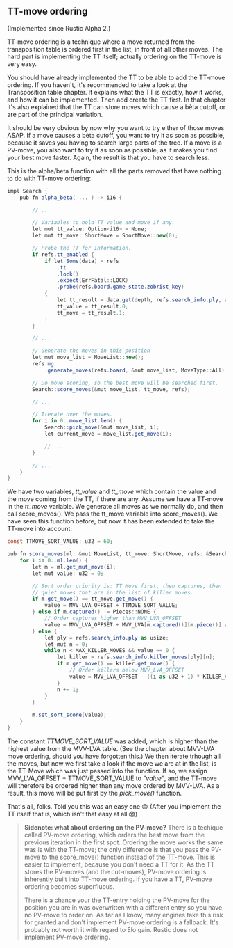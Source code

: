 ## TT-move ordering

(Implemented since Rustic Alpha 2.)

TT-move ordering is a technique where a move returned from the
transposition table is ordered first in the list, in front of all other
moves. The hard part is implementing the TT itself; actually ordering on
the TT-move is very easy.

You should have already implemented the TT to be able to add the TT-move
ordering. If you haven't, it's recommended to take a look at the
Transposition table chapter. It explains what the TT is exactly, how it
works, and how it can be implemented. Then add create the TT first. In that
chapter it's also explained that the TT can store moves which  cause a bèta
cutoff, or are part of the principal variation.

It should be very obvious by now why you want to try either of those moves
ASAP. If a move causes a bèta cutoff, you want to try it as soon as
possible, because it saves you having to search large parts of the tree. If
a move is a PV-move, you also want to try it as soon as possible, as it
makes you find your best move faster. Again, the result is that you have to
search less.

This is the alpha/beta function with all the parts removed that have
nothing to do with TT-move ordering:

```csharp
impl Search {
    pub fn alpha_beta( ... ) -> i16 {

        // ...

        // Variables to hold TT value and move if any.
        let mut tt_value: Option<i16> = None;
        let mut tt_move: ShortMove = ShortMove::new(0);

        // Probe the TT for information.
        if refs.tt_enabled {
            if let Some(data) = refs
                .tt
                .lock()
                .expect(ErrFatal::LOCK)
                .probe(refs.board.game_state.zobrist_key)
            {
                let tt_result = data.get(depth, refs.search_info.ply, alpha, beta);
                tt_value = tt_result.0;
                tt_move = tt_result.1;
            }
        }

        // ...

        // Generate the moves in this position
        let mut move_list = MoveList::new();
        refs.mg
            .generate_moves(refs.board, &mut move_list, MoveType::All);

        // Do move scoring, so the best move will be searched first.
        Search::score_moves(&mut move_list, tt_move, refs);

        // ...

        // Iterate over the moves.
        for i in 0..move_list.len() {
            Search::pick_move(&mut move_list, i);
            let current_move = move_list.get_move(i);

            // ...
        }

        // ...
    }
}
```

 We have two variables, _tt\_value_ and _tt\_move_ which contain the value
and the move coming from the TT, if there are any. Assume we have a TT-move
in the _tt\_move_ variable. We generate all moves as we normally do, and
then call score_moves(). We pass the tt_move variable into score_moves().
We have seen this function before, but now it has been extended to take the
TT-move into account:

```csharp
const TTMOVE_SORT_VALUE: u32 = 60;

pub fn score_moves(ml: &mut MoveList, tt_move: ShortMove, refs: &SearchRefs) {
    for i in 0..ml.len() {
        let m = ml.get_mut_move(i);
        let mut value: u32 = 0;

        // Sort order priority is: TT Move first, then captures, then
        // quiet moves that are in the list of killer moves.
        if m.get_move() == tt_move.get_move() {
            value = MVV_LVA_OFFSET + TTMOVE_SORT_VALUE;
        } else if m.captured() != Pieces::NONE {
            // Order captures higher than MVV_LVA_OFFSET
            value = MVV_LVA_OFFSET + MVV_LVA[m.captured()][m.piece()] as u32;
        } else {
            let ply = refs.search_info.ply as usize;
            let mut n = 0;
            while n < MAX_KILLER_MOVES && value == 0 {
                let killer = refs.search_info.killer_moves[ply][n];
                if m.get_move() == killer.get_move() {
                    // Order killers below MVV_LVA_OFFSET
                    value = MVV_LVA_OFFSET - ((i as u32 + 1) * KILLER_VALUE);
                }
                n += 1;
            }
        }

        m.set_sort_score(value);
    }
}
```

The constant _TTMOVE\_SORT\_VALUE_ was added, which is higher than the
highest value from the MVV-LVA table. (See the chapter about MVV-LVA move
ordering, should you have forgotten this.) We then iterate trhough all the
moves, but now we first take a look if the move we are at in the list, is
the TT-Move which was just passed into the function. If so, we assign
MVV_LVA_OFFSET + TTMOVE_SORT_VALUE to _"value"_, and the TT-move will
therefore be ordered higher than any move ordered by MVV-LVA. As a result,
this move will be put first by the _pick\_move()_ function.

That's all, folks. Told you this was an easy one 😊 (After you implement
the TT itself that is, which isn't that easy at all 😱)

> **Sidenote: what about ordering on the PV-move?** There is a techique
> called PV-move ordering, which orders the best move from the previous
> iteration in the first spot. Ordering the move works the same was is with
> the TT-move; the only difference is that you pass the PV-move to the
> score_move() function instead of the TT-move. This is easier to
> implement, because you don't need a TT for it. As the TT stores the
> PV-moves (and the cut-moves), PV-move ordering is inherently built into
> TT-move ordering. If you have a TT, PV-move ordering becomes superfluous.
> 
> There is a chance your the TT-entry holding the PV-move for the position
> you are in was overwritten with a different entry so you have no PV-move
> to order on. As far as I know, many engines take this risk for granted
> and don't implement PV-move ordering is a fallback. It's probably not
> worth it with regard to Elo gain. Rustic does not implement PV-move
> ordering.
